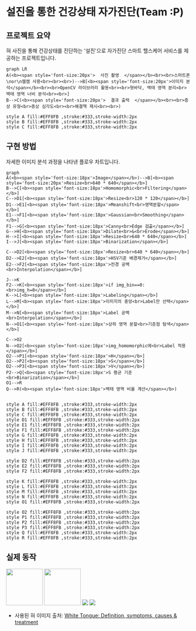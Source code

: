 # 설진을 통한 건강상태 자가진단(Team :P)  
## 프로젝트 요약
혀 사진을 통해 건강상태를 진단하는 '설진'으로 자가진단 스마트 헬스케어 서비스를 제공하는 프로젝트입니다.  

```mermaid
graph LR
A(<b><span style='font-size:20px'>  사진 촬영  </span></b><br><br>스마트폰\nor\n웹캠 사용<br><br><br>)-->B[<b><span style='font-size:20px'>이미지 분석</span></b><br><br>OpenCV 라이브러리 활용<br><br>혓바닥, 백태 영역 분리<br>백태 영역 너비 분석<br><br>]
B-->C(<b><span style='font-size:20px'>  결과 출력  </span></b><br><br>증상 유형<br>증상 심각도<br><br>해결책 제시<br><br>)

style A fill:#EFF8FB ,stroke:#333,stroke-width:2px
style B fill:#EFF8FB ,stroke:#333,stroke-width:2px
style C fill:#EFF8FB ,stroke:#333,stroke-width:2px
```
## 구현 방법
자세한 이미지 분석 과정을 나타낸 플로우 차트입니다.  

```mermaid
graph
A(<b><span style='font-size:18px'>Image</span></b>)-->B[<b><span style='font-size:20px'>Resize<br>640 * 640</span></b>]
B-->C[<b><span style='font-size:18px'>Homomorphic<br>Filtering</span></b>]
C-->D1[<b><span style='font-size:18px'>Resize<br>120 * 120</span></b>]
D1-->E1[<b><span style='font-size:18px'>Meanshift<br>영역분할</span></b>]
E1-->F1[<b><span style='font-size:18px'>Gaussian<br>Smoothing</span></b>]
F1-->G[<b><span style='font-size:18px'>Canny<br>Edge 검출</span></b>]
G-->H[<b><span style='font-size:18px'>Dilate<br>&<br>Erode</span></b>]
H-->I[<b><span style='font-size:18px'>Resize<br>640 * 640</span></b>]
I-->J[<b><span style='font-size:18px'>Binarization</span></b>]

C-->D2[<b><span style='font-size:18px'>Resize<br>640 * 640</span></b>]
D2-->E2[<b><span style='font-size:18px'>HSV기준 배경제거</span></b>]
E2-->F2[<b><span style='font-size:18px'>전경 공백<br>Interpolation</span></b>]

J-->K
F2-->K[<b><span style='font-size:18px'>if img_bin==0:<br>img_h=0</span></b>]
K-->L[<b><span style='font-size:18px'>Labeling</span></b>]
L-->M[<b><span style='font-size:18px'>이미지의 중앙<br>Label만 선택</span></b>]
M-->N[<b><span style='font-size:18px'>Label 공백<br>Interpolation</span></b>]
N-->O1[<b><span style='font-size:18px'>상하 영역 분할<br>기준점 탐색</span></b>]

C-->O2
N-->O2[<b><span style='font-size:18px'>img_homomorphic에<br>Label 적용</span></b>]
O2-->P1[<b><span style='font-size:18px'>H</span></b>]
O2-->P2[<b><span style='font-size:18px'>S</span></b>]
O2-->P3[<b><span style='font-size:18px'>V</span></b>]
P2-->Q[<b><span style='font-size:18px'>S 평균 기준<br>Binarization</span></b>]
O1-->R
Q-->R(<b><span style='font-size:18px'>백태 영역 비율 계산</span></b>)


style A fill:#EFF8FB ,stroke:#333,stroke-width:2px
style B fill:#EFF8FB ,stroke:#333,stroke-width:2px
style C fill:#EFF8FB ,stroke:#333,stroke-width:2px
style D1 fill:#EFF8FB ,stroke:#333,stroke-width:2px
style E1 fill:#EFF8FB ,stroke:#333,stroke-width:2px
style F1 fill:#EFF8FB ,stroke:#333,stroke-width:2px
style G fill:#EFF8FB ,stroke:#333,stroke-width:2px
style H fill:#EFF8FB ,stroke:#333,stroke-width:2px
style I fill:#EFF8FB ,stroke:#333,stroke-width:2px
style J fill:#EFF8FB ,stroke:#333,stroke-width:2px

style D2 fill:#EFF8FB ,stroke:#333,stroke-width:2px
style E2 fill:#EFF8FB ,stroke:#333,stroke-width:2px
style F2 fill:#EFF8FB ,stroke:#333,stroke-width:2px

style K fill:#EFF8FB ,stroke:#333,stroke-width:2px
style L fill:#EFF8FB ,stroke:#333,stroke-width:2px
style M fill:#EFF8FB ,stroke:#333,stroke-width:2px
style N fill:#EFF8FB ,stroke:#333,stroke-width:2px
style O1 fill:#EFF8FB ,stroke:#333,stroke-width:2px

style O2 fill:#EFF8FB ,stroke:#333,stroke-width:2px
style P1 fill:#EFF8FB ,stroke:#333,stroke-width:2px
style P2 fill:#EFF8FB ,stroke:#333,stroke-width:2px
style P3 fill:#EFF8FB ,stroke:#333,stroke-width:2px
style Q fill:#EFF8FB ,stroke:#333,stroke-width:2px
style R fill:#EFF8FB ,stroke:#333,stroke-width:2px
```
## 실제 동작
<left><img src="https://github.com/201710808/-p/assets/79844211/a5dd5126-c18c-4e74-853c-f9ecc6d7c465" width="100"></left>
<right><img src="https://github.com/201710808/-p/assets/79844211/fb3e3084-8c97-4fcf-8628-0ac3e6ccce6d" width="100"></right>
<img src="https://github.com/201710808/-p/assets/79844211/b8686bca-355d-4775-8691-01b3ca444318">
<img src="https://github.com/201710808/-p/assets/79844211/552e0295-4ef0-4604-856a-70b6c69d80bb">


* 사용된 혀 이미지 출처: [White Tongue: Definition, symptoms, causes & treatment](https://www.acko.com/health-insurance/white-tongue/)
